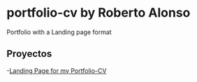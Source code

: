 # portfolio-cv by Roberto Alonso
 Portfolio with a Landing page format
## Proyectos
-[Landing Page for my Portfolio-CV](https://web-roberto.github.io/portfolio-cv)
